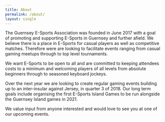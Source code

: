 ```yaml
---
title: About
permalink: /about/
layout: single
---
```


The Guernsey E-Sports Association was founded in June 2017 with a goal of promoting and supporting E-Sports in Guernsey and further afield. We believe there is a place in E-Sports  for casual players as well as competitive matches. Therefore were are looking to facilitate events ranging from casual gaming meetups through to top level tournaments.

We want E-Sports to be open to all and are committed to keeping attendees costs to a minimum and welcoming players of all levels from absolute beginners through to seasoned keyboard jockeys.

Over the next year we are looking to create regular gaming events building up to an inter-insular against Jersey, in quarter 3 of 2018. Our long term goals include organising the first E-Sports Island Games to be run alongside the Guernsey Island games in 2021.

We value input from anyone interested and would love to see you at one of our upcoming events.
